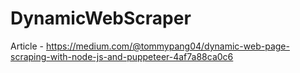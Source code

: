 # DynamicWebScraper
Article - https://medium.com/@tommypang04/dynamic-web-page-scraping-with-node-js-and-puppeteer-4af7a88ca0c6
